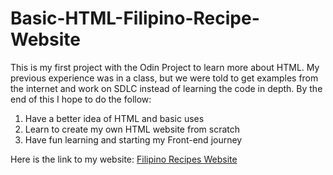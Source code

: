 # Basic-HTML-Filipino-Recipe-Website

This is my first project with the Odin Project to learn more about HTML. My previous experience was in a class, but we were told to get examples from the internet and work on SDLC instead of learning the code in depth. By the end of this I hope to do the follow:
1. Have a better idea of HTML and basic uses
2. Learn to create my own HTML website from scratch
3. Have fun learning and starting my Front-end journey

Here is the link to my website: [Filipino Recipes Website](https://jooshd.github.io/Basic-HTML-Filipino-Recipe-Website/)